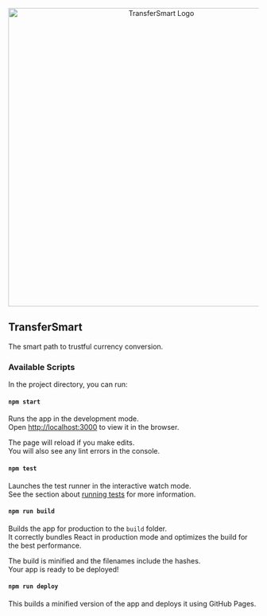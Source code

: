 <p align="center">
  <a href="http://www.iorrah.com/transfersmart"><img width="600" src="http://www.iorrah.com/transfersmart/images/brand/logo-radius.png" alt="TransferSmart Logo" title="TransferSmart Logo"></a>
</p>

## TransferSmart

The smart path to trustful currency conversion.

### Available Scripts

In the project directory, you can run:

#### `npm start`

Runs the app in the development mode.<br>
Open [http://localhost:3000](http://localhost:3000) to view it in the browser.

The page will reload if you make edits.<br>
You will also see any lint errors in the console.

#### `npm test`

Launches the test runner in the interactive watch mode.<br>
See the section about [running tests](#running-tests) for more information.

#### `npm run build`

Builds the app for production to the `build` folder.<br>
It correctly bundles React in production mode and optimizes the build for the best performance.

The build is minified and the filenames include the hashes.<br>
Your app is ready to be deployed!

#### `npm run deploy`

This builds a minified version of the app and deploys it using GitHub Pages.
